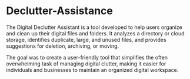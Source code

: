 # Declutter-Assistance
The Digital Declutter Assistant is a tool  developed to help users organize and clean up their digital files and folders. It analyzes a directory or cloud storage, identifies duplicate, large, and unused files, and provides suggestions for deletion, archiving, or moving. 


The goal was to create a user-friendly tool that simplifies the often overwhelming task of managing digital clutter, making it easier for individuals and businesses to maintain an organized digital workspace.
